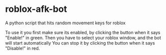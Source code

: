 # roblox-afk-bot
A python script that hits random movement keys for roblox

To use it you first make sure its enabled, by clicking the button when it says "Enable!" in green.
Then you have to select your roblox window, and the bot will start automatically
You can stop it by clicking the button when it says "Disable!" in red.
